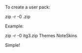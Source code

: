To create a user pack:

zip -r -0 <your pack name>.zip <folder to include> <additional folders to include>


Example:

zip -r -0 itg3.zip Themes NoteSkins


Simple!
